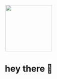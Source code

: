 <div align="center">
  <img height="150" src="https://i.ibb.co.com/Sw8nfKRq/download.jpg"  />
</div>
<h1 align="center">hey there 👋</h1>

###
